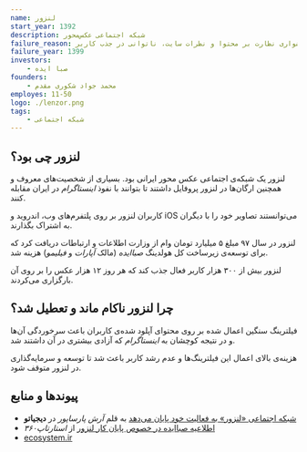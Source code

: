 ```yaml
---
name: لنزور
start_year: 1392
description: شبکه اجتماعی عکس‌محور
failure_reason: دشواری نظارت بر محتوا و نظرات سایت، ناتوانی در جذب کاربر
failure_year: 1399
investors:
    - صبا ایده
founders:
    - محمد جواد شکوری مقدم
employes: 11-50
logo: ./lenzor.png
tags:
    - شبکه اجتماعی
---
```

## لنزور چی بود؟
لنزور یک شبکه‌ی اجتماعی عکس محور ایرانی بود. بسیاری از شخصیت‌های معروف و همچنین ارگان‌ها در لنزور پروفایل داشتند تا بتوانند با نفوذ *اینستاگرام* در ایران مقابله کنند.

کاربران لنزور بر روی پلتفرم‌های وب، اندروید و iOS می‌توانستند تصاویر خود را با دیگران به اشتراک بگذارند.

لنزور در سال ۹۷ مبلغ ۵ میلیارد تومان وام از وزارت اطلاعات و ارتباطات دریافت کرد که برای توسعه‌ی زیرساخت کل هولدینگ *صباایده* (مالک *آپارات* و *فیلیمو*) هزینه شد.

لنزور بیش از ۳۰۰ هزار کاربر فعال جذب کند  که هر روز ۱۲ هزار عکس را بر روی آن بارگزاری می‌کردند.

## چرا لنزور ناکام ماند و تعطیل شد؟
فیلترینگ سنگین اعمال شده بر روی محتوای آپلود شده‌ی کاربران باعث سرخوردگی آن‌ها و در نتیجه کوچشان به *اینستاگرام* که آزادی بیشتری در آن داشتند شد.

هزینه‌ی بالای اعمال این فیلترینگ‌ها و عدم رشد کاربر باعث شد تا توسعه و سرمایه‌گذاری در لنزور متوقف شود.

## پیوند‌ها و منابع
* [شبکه اجتماعی «لنزور» به فعالیت خود پایان می‌دهد](https://digiato.com/article/2020/08/15/%D9%BE%D8%A7%DB%8C%D8%A7%D9%86-%D9%81%D8%B9%D8%A7%D9%84%DB%8C%D8%AA-%D9%84%D9%86%D8%B2%D9%88%D8%B1/) به قلم *آرش پارسا‌پور* در **دیجیاتو**
* [اطلاعیه صباایده در خصوص پایان کار لنزور](https://startup360.ir/1399/05/27/%d8%a7%d8%b7%d9%84%d8%a7%d8%b9%db%8c%d9%87-%d8%b5%d8%a8%d8%a7%d8%a7%db%8c%d8%af%d9%87%d8%8c-%d8%af%d8%b1-%d8%aa%d9%88%d8%b6%db%8c%d8%ad-%d9%be%d8%a7%db%8c%d8%a7%d9%86-%d9%81%d8%b9%d8%a7%d9%84%db%8c/) از *استارتاپ۳۶۰*
* [ecosystem.ir](https://ecosystem.ir/legal/2227/)